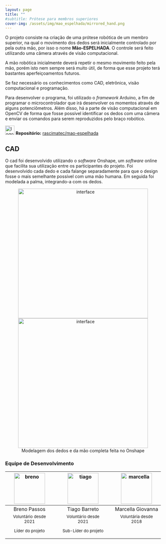 ```yaml
---
layout: page
title: ""
#subtitle: Prótese para membros superiores
cover-img: /assets/img/mao_espelhada/mirrored_hand.png
---
```


O projeto consiste na criação de uma prótese robótica de um membro superior, na qual o movimento dos dedos será inicialmente controlado por pela outra mão, por isso o nome **Mão-ESPELHADA**. O controle será feito utilizando uma câmera através de visão computacional.

A mão robótica inicialmente deverá repetir o mesmo movimento feito pela mão, porém isto nem sempre será muito útil, de forma que esse projeto terá bastantes aperfeiçoamentos futuros.

Se faz necessário os conhecimentos como CAD, eletrônica, visão computacional e programação.

Para desenvolver o programa, foi utilizado o *framework* Arduino, a fim de programar o microcontrolador que irá desenvolver os momentos através de alguns potenciômetros. Além disso, há a parte de visão computacional em OpenCV de forma que fosse possível identificar os dedos com uma câmera e enviar os comandos para serem reproduzidos pelo braço robótico. 

<img width="30" src="{{ 'assets/img/github-logo.png' | relative_url }}" alt="logo github"/> **Repositório:** [rascimatec/mao-espelhada](https://github.com/rascimatec/mao-espelhada)

## CAD

O cad foi desenvolvido utilizando o *software* Onshape, um *software* online que facilita sua utilização entre os participantes do projeto. Foi desenvolvido cada dedo e cada falange separadamente para que o design fosse o mais semelhante possível com uma mão humana. Em seguida foi modelada a palma, integrando-a com os dedos. 


<center><img width="420" src="{{ '/assets/img/mao_espelhada/cad.png' | relative_url }}" alt="interface"/></center>


<center><img width="420" src="{{ '/assets/img/mao_espelhada/cadpalma.png' | relative_url }}" alt="interface"/>
<br>Modelagem dos dedos e da mão completa feita no Onshape</center>

### Equipe de Desenvolvimento
<div class="row">
  <div class=" col-xl-auto offset-xl-0 col-lg-4 offset-lg-0">
    <div class="mobile-side-scroller">
      <table class="table-borderless highlight">
        <thead>
          <tr>
            <th><center><img src="{{ 'assets/img/voluntarios/breno_bogea.png' | relative_url }}" width="100" alt="breno" class="img-fluid rounded-circle" /></center></th>
            <th></th>
            <th><center><img src="{{ 'assets/img/voluntarios/tiago_barreto.png' | relative_url }}" width="100" alt="tiago" class="img-fluid rounded-circle"/></center></th>
            <th></th>
            <th><center><img src="{{ 'assets/img/voluntarios/marcella_giovanna.png' | relative_url }}" width="100" alt="marcella" class="img-fluid rounded-circle" /></center></th>
          </tr>
        </thead>
        <tbody>
          <tr class="font-weight-bolder" style="text-align: center margin-top: 0">
            <td width="33.33%"><center>Breno Passos</center></td>
            <td></td>
            <td width="33.33%"><center>Tiago Barreto</center></td>
            <td></td>
            <td width="33.33%"><center>Marcella Giovanna</center></td>
          </tr>
          <tr style="text-align: center" >
            <td style="vertical-align: top"><small><center>Voluntário desde 2021 <p/> Líder do projeto</center></small></td>
            <td></td>
            <td style="vertical-align: top"><small><center>Voluntário desde 2021 <p/> Sub-Líder do projeto</center></small></td>
            <td></td>
            <td style="vertical-align: top"><small><center>Voluntária desde 2018</center></small></td>
          </tr>
        </tbody>
      </table>
    </div>
  </div>
</div>

